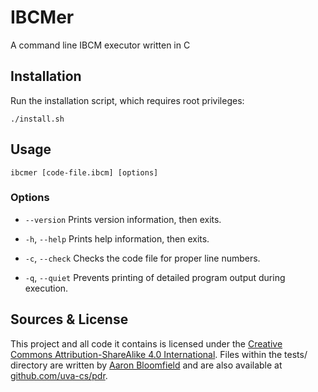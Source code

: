 # IBCMer
A command line IBCM executor written in C

## Installation
Run the installation script, which requires root privileges:

	./install.sh

## Usage

	ibcmer [code-file.ibcm] [options]

### Options
- `--version` Prints version information, then exits.

- `-h`, `--help` Prints help information, then exits.

- `-c`, `--check` Checks the code file for proper line numbers.

- `-q`, `--quiet` Prevents printing of detailed program output during execution.

## Sources & License
This project and all code it contains is licensed under the [Creative Commons Attribution-ShareAlike 4.0 International](http://creativecommons.org/licenses/by-sa/4.0/). Files within the tests/ directory are written by [Aaron Bloomfield](https://github.com/aaronbloomfield) and are also available at [github.com/uva-cs/pdr](https://github.com/uva-cs/pdr/tree/master/ibcm).
